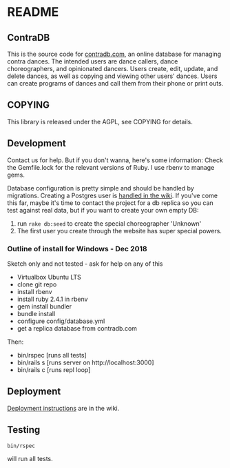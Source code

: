 # README

## ContraDB

This is the source code for [contradb.com](https://contradb.com), an
online database for managing contra dances. The intended users are
dance callers, dance choreographers, and opinionated dancers. Users
create, edit, update, and delete dances, as well as copying and
viewing other users' dances. Users can create programs of dances and
call them from their phone or print outs.

## COPYING

This library is released under the AGPL, see COPYING for details.

## Development

Contact us for help. But if you don't wanna, here's some information:
Check the Gemfile.lock for the relevant versions of Ruby. I use rbenv
to manage gems.

Database configuration is pretty simple and should be handled by
migrations. Creating a Postgres user is [handled in the wiki](https://github.com/contradb/contra/wiki/Setting-up-Postgres-for-Development-and-Testing).
If you've come this far, maybe it's time to contact the project for a db replica so you can test against real data, but if you want to create your own empty DB:

1. run `rake db:seed` to create the special choreographer 'Unknown'
2. The first user you create through the website has super special
powers.

### Outline of install for Windows - Dec 2018

Sketch only and not tested - ask for help on any of this

- Virtualbox Ubuntu LTS
- clone git repo
- install rbenv
- install ruby 2.4.1 in rbenv
- gem install bundler
- bundle install
- configure config/database.yml
- get a replica database from contradb.com

Then:
- bin/rspec [runs all tests]
- bin/rails s [runs server on http://localhost:3000]
- bin/rails c [runs repl loop]

## Deployment

[Deployment instructions](https://github.com/contradb/contra/wiki/Installing-new-git-version-onto-production-server) are in the wiki.

## Testing

```
bin/rspec
```
will run all tests. 

